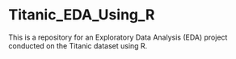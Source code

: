 # Titanic_EDA_Using_R
This is a repository for an Exploratory Data Analysis (EDA) project conducted on the Titanic dataset using R.
